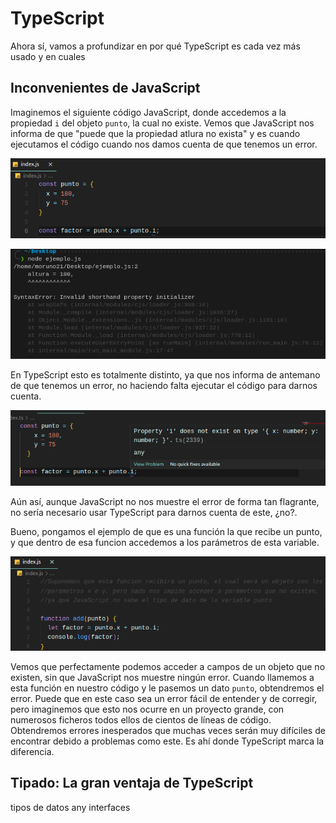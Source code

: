 # TypeScript

Ahora sí, vamos a profundizar en por qué TypeScript es cada vez más usado y en cuales

## Inconvenientes de JavaScript

Imaginemos el siguiente código JavaScript, donde accedemos a la propiedad `i` del objeto `punto`, la cual no existe. Vemos que JavaScript nos informa de que "puede que la propiedad atlura no exista" y es cuando ejecutamos el código cuando nos damos cuenta de que tenemos un error.

![Objeto en js](images/typescript/objetojs.png)

![Salida objeto en js](images/typescript/salidaobjetojs.png)

En TypeScript esto es totalmente distinto, ya que nos informa de antemano de que tenemos un error, no haciendo falta ejecutar el código para darnos cuenta.

![Objeto en ts](images/typescript/objetots.png)

Aún así, aunque JavaScript no nos muestre el error de forma tan flagrante, no sería necesario usar TypeScript para darnos cuenta de este, ¿no?.

Bueno, pongamos el ejemplo de que es una función la que recibe un punto, y que dentro de esa funcion accedemos a los parámetros de esta variable.

![Parametros inexistentes](images/typescript/parametroinexistente.png)

Vemos que perfectamente podemos acceder a campos de un objeto que no existen, sin que JavaScript nos muestre ningún error. Cuando llamemos a esta función en nuestro código y le pasemos un dato `punto`, obtendremos el error. Puede que en este caso sea un error fácil de entender y de corregir, pero imaginemos que esto nos ocurre en un proyecto grande, con numerosos ficheros todos ellos de cientos de líneas de código. Obtendremos errores inesperados que muchas veces serán muy difíciles de encontrar debido a problemas como este. Es ahí donde TypeScript marca la diferencia.

## Tipado: La gran ventaja de TypeScript

tipos de datos
any
interfaces
